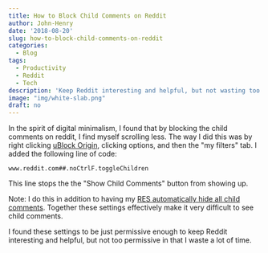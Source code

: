 ```yaml
---
title: How to Block Child Comments on Reddit
author: John-Henry
date: '2018-08-20'
slug: how-to-block-child-comments-on-reddit
categories:
  - Blog
tags:
  - Productivity
  - Reddit
  - Tech
description: 'Keep Reddit interesting and helpful, but not wasting too much time'
image: "img/white-slab.png"
draft: no
---
```




In the spirit of digital minimalism, I found that by blocking the child comments on reddit, I find myself scrolling less. The way I did this was by right clicking [uBlock Origin](https://chrome.google.com/webstore/detail/ublock-origin/cjpalhdlnbpafiamejdnhcphjbkeiagm), clicking options, and then the "my filters" tab. I added the following line of code:

> 
  `www.reddit.com##.noCtrlF.toggleChildren`
  
This line stops the the "Show Child Comments" button from showing up.

Note: I do this in addition to having my [RES automatically hide all child comments](https://www.reddit.com/r/Dashboard/#res:settings/hideChildComments). Together these settings effectively make it very difficult to see child comments.

I found these settings to be just permissive enough to keep Reddit interesting and helpful, but not too permissive in that I waste a lot of time.